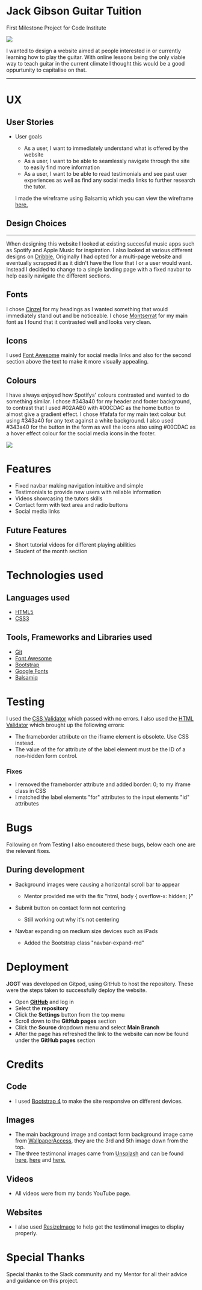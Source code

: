 # Jack Gibson Guitar Tuition
First Milestone Project for Code Institute

 ![](/workspace/CI-MS1/assets/images/devices.png)

I wanted to design a website aimed at people interested in or currently learning how to play the guitar. 
With online lessons being the only viable way to teach guitar in the current climate I thought this would be a good
oppurtunity to capitalise  on that. 

---

# UX
## User Stories
- User goals 
    - As a user, I want to immediately understand what is offered by the website
    - As a user, I want to be able to seamlessly navigate through the site to easily find
     more information
    - As a user, I want to be able to read testimonials and see past user experiences as 
    well as find any social media links to further research the tutor.

    I made the wireframe using Balsamiq which you can view the wireframe [here.](assets/docs/JGGT-wireframe.pdf)
## Design Choices
---
When designing this website I looked at existing succesful music apps such as Spotify and 
Apple Music for inspiration. I also looked at various different designs on [Dribble.](https://dribbble.com/search/music)
Originally I had opted for a multi-page website and eventually scrapped it as it didn't have
the flow that I or a user would want. Instead I decided to change to a single landing page
with a fixed navbar to help easily navigate the different sections.

## Fonts
I chose [Cinzel](https://fonts.google.com/specimen/Cinzel) for my headings as I wanted something that
would immediately stand out and be noticeable. I chose [Montserrat](https://fonts.google.com/specimen/Montserrat?query=mo)
for my main font as I found that it contrasted well and looks very clean.

## Icons
I used [Font Awesome](https://fontawesome.com/) mainly for social media links and also for the 
second section above the text to make it more visually appealing.

## Colours
I have always enjoyed how Spotifys' colours contrasted and wanted to do something similar. I chose 
#343a40 for my header and footer background, to contrast that I used #02AAB0 with #00CDAC as the 
home button to almost give a gradient effect. I chose #fafafa for my main text colour but using 
#343a40 for any text against a white background. I also used #343a40 for the button in the form 
as well the icons also using #00CDAC as a hover effect colour for the social media icons in the 
footer.

![](/workspace/CI-MS1/assets/images/Colours.png)

# Features
- Fixed navbar making navigation intuitive and simple
- Testimonials to provide new users with reliable information
- Videos showcasing the tutors skills
- Contact form with text area and radio buttons
- Social media links

## Future Features
- Short tutorial videos for different playing abilities
- Student of the month section

# Technologies used
## Languages used
- [HTML5](https://en.wikipedia.org/wiki/HTML)
- [CSS3](https://en.wikipedia.org/wiki/CSS)

## Tools, Frameworks and Libraries used
- [Git](https://git-scm.com/)
- [Font Awesome](https://fontawesome.com/)
- [Bootstrap](https://getbootstrap.com/)
- [Google Fonts](https://fonts.google.com/)
- [Balsamiq](https://balsamiq.com/) 

# Testing
I used the [CSS Validator](https://jigsaw.w3.org/css-validator/) which passed with no errors. I also 
used the [HTML Validator](https://validator.w3.org/) which brought up the following errors:
- The frameborder attribute on the iframe element is obsolete. Use CSS instead.
- The value of the for attribute of the label element must be the ID of a non-hidden form control.

### Fixes
- I removed the frameborder attribute and added border: 0; to my iframe class in CSS
- I matched the label elements "for" attributes to the input elements "id" attributes

# Bugs
Following on from Testing I also encoutered these bugs, below each one are the
relevant fixes. 
## During development
- Background images were causing a horizontal scroll bar to appear
    - Mentor provided me with the fix "html, body { overflow-x: hidden; }"
- Submit button on contact form not centering
    - Still working out why it's not centering
    
- Navbar expanding on medium size devices such as iPads
    - Added the Bootstrap class "navbar-expand-md" 

# Deployment

**JGGT** was developed on Gitpod, using GitHub to host the repository.
These were the steps taken to successfully deploy the website.
- Open [**GitHub**](https://github.com/) and log in
- Select the **repository**
- Click the **Settings** button from the top menu
- Scroll down to the **GitHub pages** section
- Click the **Source** dropdown menu and select **Main Branch**
- After the page has refreshed the link to the website can now be found 
under the **GitHub pages** section

# Credits

## Code
- I used [Bootstrap 4](https://getbootstrap.com/) to make the site
responsive on different devices.
 
## Images
- The main background image and contact form background image came from
[WallpaperAccess](https://wallpaperaccess.com/les-paul), they are the 3rd and 5th image down from the top.
- The three testimonal images came from [Unsplash](https://unsplash.com/) 
and can be found [here](https://unsplash.com/photos/rxwumN1CEGs), [here](https://unsplash.com/photos/Pc0ToyoR5Xo) and [here.](https://unsplash.com/photos/d2MSDujJl2g)

## Videos 
- All videos were from my bands YouTube page.

## Websites

- I also used [ResizeImage](https://resizeimage.net/) to help get the testimonal images
to display properly.

# Special Thanks
Special thanks to the Slack community and my Mentor for all their advice and guidance on this project.
